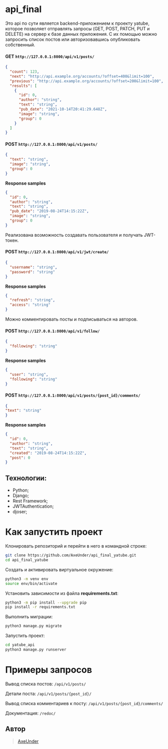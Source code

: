 # api_final

Это api по сути является backend-приложением к проекту yatube, которое позволяет отправлять запросы (GET, POST, PATCH, PUT и DELETE) на сервер к базе данных приложения. С их помощью можно запросить список постов или авторизовавшись опубликовать собственный.
#### GET `http://127.0.0.1:8000/api/v1/posts/`
```json
{
  "count": 123,
  "next": "http://api.example.org/accounts/?offset=400&limit=100",
  "previous": "http://api.example.org/accounts/?offset=200&limit=100",
  "results": [
    {
      "id": 0,
      "author": "string",
      "text": "string",
      "pub_date": "2021-10-14T20:41:29.648Z",
      "image": "string",
      "group": 0
    }
  ]
}
```
#### POST `http://127.0.0.1:8000/api/v1/posts/`
```json
{
  "text": "string",
  "image": "string",
  "group": 0
}
```
**Response samples**
```json
{
  "id": 0,
  "author": "string",
  "text": "string",
  "pub_date": "2019-08-24T14:15:22Z",
  "image": "string",
  "group": 0
}
```
Реализована возможность создавать пользователя и получать JWT-токен.
#### POST `http://127.0.0.1:8000/api/v1/jwt/create/`
```json
{
  "username": "string",
  "password": "string"
}
```
**Response samples**
```json
{
  "refresh": "string",
  "access": "string"
}
```
Можно комментировать посты и подписываться на авторов.
#### POST `http://127.0.0.1:8000/api/v1/follow/`
```json
{
  "following": "string"
}
```
**Response samples**
```json
{
  "user": "string",
  "following": "string"
}
```
#### POST `http://127.0.0.1:8000/api/v1/posts/{post_id}/comments/`
```json
{
"text": "string"
}
```
**Response samples**
```json
{
  "id": 0,
  "author": "string",
  "text": "string",
  "created": "2019-08-24T14:15:22Z",
  "post": 0
}
```

## Технологии:

- Python;
- Django;
- Rest Framework;
- JWTAuthentication;
- djoser;


# Как запустить проект

Клонировать репозиторий и перейти в него в командной строке:
```bash
git clone https://github.com/AxeUnder/api_final_yatube.git
cd api_final_yatube
```

Cоздать и активировать виртуальное окружение:
```bash
python3 -m venv env
source env/bin/activate
```

Установить зависимости из файла **requirements.txt**:
```bash
python3 -m pip install --upgrade pip
pip install -r requirements.txt
```

Выполнить миграции:
```bash
python3 manage.py migrate
```

Запустить проект:
```bash
cd yatube_api
python3 manage.py runserver
```


# Примеры запросов

Вывод списка постов:
`/api/v1/posts/`

Детали поста:
`/api/v1/posts/{post_id}/`

Вывод списка комментариев к посту:
`/api/v1/posts/{post_id}/comments/`

Документация:
`/redoc/`

## Автор
> [AxeUnder](https://github.com/AxeUnder)
